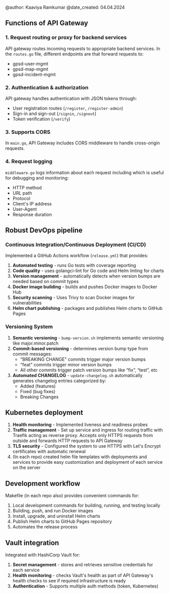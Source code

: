 @author: Kaaviya Ramkumar
@date_created: 04.04.2024

## Functions of API Gateway

### 1. **Request routing or proxy for backend services**

API gateway routes incoming requests to appropriate backend services. In the `routes.go` file, different endpoints are that forward requests to:

- gpsd-user-mgmt
- gpsd-map-mgmt
- gpsd-incident-mgmt

### 2. **Authentication & authorization**

API gateway handles authentication with JSON tokens through:

- User registration routes (`/register`, `/register-admin`)
- Sign-in and sign-out (`/signin`, `/signout`)
- Token verification (`/verify`)

### 3. Supports **CORS**

In `main.go`, API Gateway includes CORS middleware to handle cross-origin requests.

### 4. **Request logging**

`middleware.go` logs information about each request including which is useful for debugging and monitoring:

- HTTP method
- URL path
- Protocol
- Client's IP address
- User-Agent
- Response duration

## Robust DevOps pipeline

### **Continuous Integration/Continuous Deployment (CI/CD)**

Implemented a GitHub Actions workflow (`release.yml`) that provides:

1. **Automated testing** - runs Go tests with coverage reporting
2. **Code quality** - uses golangci-lint for Go code and Helm linting for charts
3. **Version management** - automatically detects when version bumps are needed based on commit types
4. **Docker image building** - builds and pushes Docker images to Docker Hub
5. **Security scanning** - Uses Trivy to scan Docker images for vulnerabilities
6. **Helm chart publishing** - packages and publishes Helm charts to GitHub Pages

### **Versioning System**

1. **Semantic versioning** - `bump-version.sh` implements semantic versioning like major.minor.patch
2. **Commit-based versioning** - determines version bump type from commit messages:
    - "BREAKING CHANGE" commits trigger major version bumps
    - "feat" commits trigger minor version bumps
    - All other commits trigger patch version bumps like “fix”, “test”, etc
3. **Automated CHANGELOG** - `update-changelog.sh` automatically generates changelog entries categorized by:
    - Added (features)
    - Fixed (bug fixes)
    - Breaking Changes

## Kubernetes deployment

1. **Health monitoring** - Implemented liveness and readiness probes
2. **Traffic management** - Set up service and ingress for routing traffic with Traefik acting as reverse proxy. Accepts only HTTPS requests from outside and forwards HTTP requests to API Gateway
3. **TLS security** - Configured the system to use HTTPS with Let's Encrypt certificates with automatic renewal
4. (In each repo) created helm file templates with deployments and services to provide easy customization and deployment of each service on the server

## Development workflow

Makefile (in each repo also) provides convenient commands for:

1. Local development commands for building, running, and testing locally
2. Building, push, and run Docker images
3. Install, upgrade, and uninstall Helm charts
4. Publish Helm charts to GitHub Pages repository
5. Automates the release process

## Vault integration

Integrated with HashiCorp Vault for:

1. **Secret management** - stores and retrieves sensitive credentials for each service
2. **Health monitoring** - checks Vault's health as part of API Gateway's health checks to see if required infrastructure is ready
3. **Authentication** - Supports multiple auth methods (token, Kubernetes)
